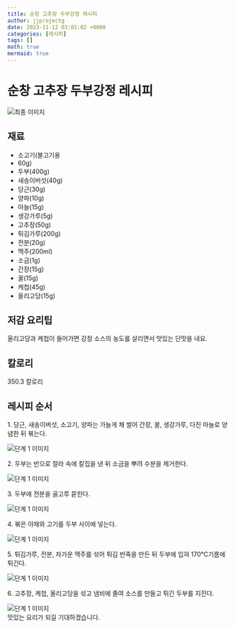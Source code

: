 ```yaml
---
title: 순창 고추장 두부강정 레시피
author: jjprojectg
date: 2023-11-12 03:01:02 +0000
categories: [레시피]
tags: []
math: true
mermaid: true
---
```

<meta name="og:type" content="website"/>
<meta charset="UTF-8"/>
<div class="header">
  <h1>순창 고추장 두부강정 레시피</h1>
</div>

<div class="container my-4">
  <div class="row">
    <div class="col-12 col-md-6">
      <div class="recipe-image">
        <img src="http://www.foodsafetykorea.go.kr/uploadimg/cook/10_01070_2.png" class="step-image" alt="최종 이미지"/>
      </div>
    </div>
    <div class="col-12 col-md-6">
      <div class="ingredients">
        <h2>재료</h2>
        <ul class="card">
          <li> 소고기(불고기용 </li>
          <li>  60g) </li>
          <li>  두부(400g) </li>
          <li> 새송이버섯(40g) </li>
          <li>  당근(30g) </li>
          <li>  양파(10g) </li>
          <li> 마늘(15g) </li>
          <li>  생강가루(5g) </li>
          <li>  고추장(50g) </li>
          <li> 튀김가루(200g) </li>
          <li>  전분(20g) </li>
          <li>  맥주(200ml) </li>
          <li> 소금(1g) </li>
          <li>  간장(15g) </li>
          <li>  꿀(15g) </li>
          <li>  케첩(45g) </li>
          <li> 올리고당(15g) </li>
</ul>
      </div>
    </div>
    <div class="col-12 col-md-6">
      <div class="ingredients">
        <h2>저감 요리팁</h2>
        <div class="card"> 
          <p>
            올리고당과 케첩이 들어가면 강정 소스의 농도를 살리면서 맛있는 단맛을 내요.
          </p>
        </div>
      </div>
      <div class="ingredients">
        <h2>칼로리</h2>
        <div class="card"> 
          <p>
            350.3 칼로리
          </p>
        </div>
      </div>
    </div>
  </div>

  <h2 class="my-4">레시피 순서</h2>
  <div class="card recipe-card">
    <div class="card-body recipe-step">
      <p class="card-text step-description">1. 당근, 새송이버섯, 소고기, 양파는
가늘게 채 썰어 간장, 꿀, 생강가루,
다진 마늘로 양념한 뒤 볶는다.</p>
      <img src="http://www.foodsafetykorea.go.kr/uploadimg/cook/20_01070_1.JPG" alt="단계 1 이미지" class="step-image"/>
    </div>
  </div>
  <div class="card recipe-card">
    <div class="card-body recipe-step">
      <p class="card-text step-description">2. 두부는 반으로 잘라 속에 칼집을 
낸 뒤 소금을 뿌려 수분을
제거한다.</p>
      <img src="http://www.foodsafetykorea.go.kr/uploadimg/cook/20_01070_2.JPG" alt="단계 1 이미지" class="step-image"/>
    </div>
  </div>
  <div class="card recipe-card">
    <div class="card-body recipe-step">
      <p class="card-text step-description">3. 두부에 전분을 골고루 묻힌다.</p>
      <img src="http://www.foodsafetykorea.go.kr/uploadimg/cook/20_01070_3.JPG" alt="단계 1 이미지" class="step-image"/>
    </div>
  </div>
  <div class="card recipe-card">
    <div class="card-body recipe-step">
      <p class="card-text step-description">4. 볶은 야채와 고기를 두부 사이에
넣는다.</p>
      <img src="http://www.foodsafetykorea.go.kr/uploadimg/cook/20_01070_4.JPG" alt="단계 1 이미지" class="step-image"/>
    </div>
  </div>
  <div class="card recipe-card">
    <div class="card-body recipe-step">
      <p class="card-text step-description">5. 튀김가루, 전분, 차가운 맥주를
섞어 튀김 반죽을 만든 뒤 두부에
입혀 170℃기름에 튀긴다.</p>
      <img src="http://www.foodsafetykorea.go.kr/uploadimg/cook/20_01070_5.JPG" alt="단계 1 이미지" class="step-image"/>
    </div>
  </div>
  <div class="card recipe-card">
    <div class="card-body recipe-step">
      <p class="card-text step-description">6. 고추장, 케첩, 올리고당을 섞고
냄비에 졸여 소스를 만들고 튀긴
두부를 지진다.</p>
      <img src="http://www.foodsafetykorea.go.kr/uploadimg/cook/20_01070_6.JPG" alt="단계 1 이미지" class="step-image"/>
    </div>
  </div>

</div>
맛있는 요리가 되길 기대하겠습니다.
